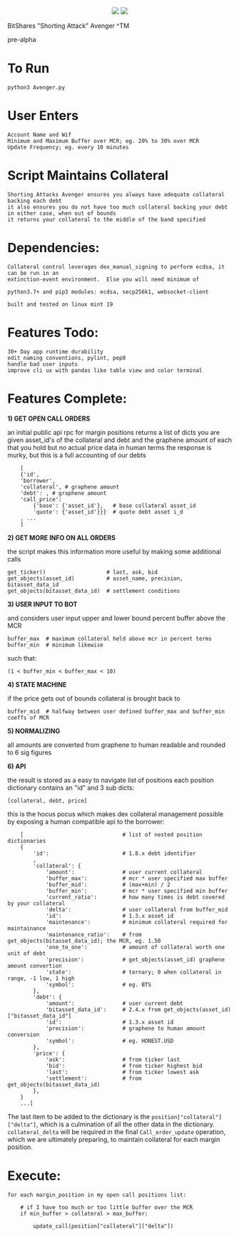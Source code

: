 <p align="center"> 
<img src="https://imgur.com/4hSbRja.jpg">	
<img src="https://imgur.com/ygdhTpw.jpg">
</p>


BitShares "Shorting Attack" Avenger ^TM

pre-alpha

To Run
=======================================
    python3 Avenger.py

User Enters
=======================================
    Account Name and Wif
    Minimum and Maximum Buffer over MCR; eg. 20% to 30% over MCR
    Update Frequency; eg. every 10 minutes

Script Maintains Collateral
=======================================
    Shorting Attacks Avenger ensures you always have adequate collateral backing each debt
    it also ensures you do not have too much collateral backing your debt
    in either case, when out of bounds
    it returns your collateral to the middle of the band specified

Dependencies:
=======================================
    Collateral control leverages dex_manual_signing to perform ecdsa, it can be run in an
    extinction-event environment.  Else you will need minimum of

    python3.7+ and pip3 modules: ecdsa, secp256k1, websocket-client

    built and tested on linux mint 19

Features Todo:
=======================================
    30+ Day app runtime durability
    edit naming conventions, pylint, pep8
    handle bad user inputs
    improve cli ux with pandas like table view and color terminal

Features Complete:
=======================================

**1) GET OPEN CALL ORDERS**

an initial public api rpc for margin positions returns a list of dicts
you are given asset_id's of the collateral and debt
and the graphene amount of each that you hold
but no actual price data
in human terms the response is murky, but this is a full accounting of our debts

```
    [
    {'id',
    'borrower',
    'collateral', # graphene amount
    'debt': , # graphene amount
    'call_price':
        {'base': {'asset_id'},   # base collateral asset_id
        'quote': {'asset_id'}}}  # quote debt asset i_d
    , ...
    ]
```

**2) GET MORE INFO ON ALL ORDERS**

the script makes this information more useful by making some additional calls

    get_ticker()                   # last, ask, bid
    get_objects(asset_id)          # asset_name, precision, bitasset_data_id
    get_objects(bitasset_data_id)  # settlement conditions

**3) USER INPUT TO BOT**

and considers user input upper and lower bound percent buffer above the MCR


    buffer_max  # maximum collateral held above mcr in percent terms
    buffer_min  # minimum likewise

such that:  

    (1 < buffer_min < buffer_max < 10)

**4) STATE MACHINE**

if the price gets out of bounds collateral is brought back to

    buffer_mid  # halfway between user defined buffer_max and buffer_min coeffs of MCR

**5) NORMALIZING**

all amounts are converted from graphene to human readable and rounded to 6 sig figures

**6) API**

the result is stored as a easy to navigate list of positions
each position dictionary contains an "id" and 3 sub dicts:

    [collateral, debt, price]

this is the hocus pocus which makes dex collateral management possible
by exposing a human compatible api to the borrower:

```
    [                               # list of nested position dictionaries
    {
        'id':                       # 1.8.x debt identifier
        ,
        'collateral': {
            'amount':               # user current collateral
            'buffer_max':           # mcr * user specified max buffer
            'buffer_mid':           # (max+min) / 2
            'buffer_min':           # mcr * user specified min buffer
            'current_ratio':        # how many times is debt covered by your collateral
            'delta':                # user collateral from buffer_mid
            'id':                   # 1.3.x asset id
            'maintenance':          # minimum collateral required for maintainance
            'maintenance_ratio':    # from get_objects(bitasset_data_id); the MCR, eg. 1.50
            'one_to_one':           # amount of collateral worth one unit of debt
            'precision':            # get_objects(asset_id) graphene amount convertion
            'state':                # ternary; 0 when collateral in range, -1 low, 1 high
            'symbol':               # eg. BTS
        },
        'debt': {
            'amount':               # user current debt
            'bitasset_data_id':     # 2.4.x from get_objects(asset_id)["bitasset_data_id"]
            'id':                   # 1.3.x asset id
            'precision':            # graphene to human amount conversion
            'symbol':               # eg. HONEST.USD
        },
        'price': {
            'ask':                  # from ticker last
            'bid':                  # from ticker highest bid
            'last':                 # from ticker lowest ask
            'settlement':           # from get_objects(bitasset_data_id)
        },
    }
    ...]
```
The last item to be added to the dictionary is the `position["collateral"]["delta"]`, which is a culmination of all the other data in the dictionary.  `collateral_delta` will be required in the final `Call_order_update` operation, which we are ultimately preparing, to maintain collateral for each margin position.

Execute:
=======================================

    for each margin_position in my open call positions list:

        # if I have too much or too little buffer over the MCR
        if min_buffer > collateral > max_buffer:

            update_call(position["collateral"]["delta"])
